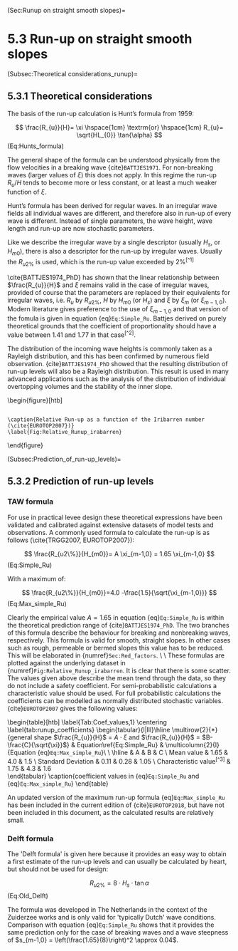 (Sec:Runup on straight smooth slopes)=
# 5.3 Run-up on straight smooth slopes

(Subsec:Theoretical considerations_runup)=
## 5.3.1 Theoretical considerations

The basis of the run-up calculation is Hunt’s formula from 1959:

$$
\frac{R_{u}}{H}= \xi \hspace{1cm} \textrm{or} \hspace{1cm} R_{u}= \sqrt{HL_{0}} \tan{\alpha}
$$ (Eq:Hunts_formula)

The general shape of the formula can be understood physically from the flow velocities in a breaking wave {cite}`BATTJES1971`. For non-breaking waves (larger values of $\xi$) this does not apply. In this regime the run-up $R_u/H$ tends to become more or less constant, or at least a much weaker function of $\xi$.

Hunt’s formula has been derived for regular waves. In an irregular wave fields all individual waves are different, and therefore also in run-up of every wave is different. Instead of single parameters, the wave height, wave length and run-up are now stochastic parameters. 

Like we describe the irregular wave by a single descriptor (usually $H_{s}$, or $H_{m0}$), there is also a descriptor for the run-up by irregular waves. Usually the $R_{u2\%}$ is used, which is the run-up value exceeded by $2\%$<sup>[^1]</sup>

\cite{BATTJES1974_PhD} has shown that the linear relationship between $\frac{R_{u}}{H}$ and $\xi$ remains valid in the case of irregular waves, provided of course that the parameters are replaced by their equivalents for irregular waves, i.e. $R_{u}$ by $R_{u2\%}$, $H$ by $H_{m0}$ (or $H_{s}$) and $\xi$ by $\xi_{m}$ (or $\xi_{m-1,0}$). Modern literature gives preference to the use of $\xi_{m-1,0}$ and that version of the fomula is given in equation {eq}`Eq:Simple_Ru`. Battjes derived on purely theoretical grounds that the coefficient of proportionality should have a value between $1.41$ and $1.77$ in that case<sup>[^2]</sup>.

The distribution of the incoming wave heights is commonly taken as a Rayleigh distribution, and this has been confirmed by numerous field observation. {cite}`BATTJES1974_PhD` showed that the resulting distribution of run-up levels will also be a Rayleigh distribution. This result is used in many advanced applications such as the analysis of the distribution of individual overtopping volumes and the stability of the inner slope. 

\begin{figure}[htb] 

```{figure} images/Relative_Runup_irabarren
```
 	\caption{Relative Run-up as a function of the Iribarren number (\cite{EUROTOP2007})}
	\label{Fig:Relative_Runup_irabarren}

\end{figure}

(Subsec:Prediction_of_run-up_levels)=
## 5.3.2 Prediction of run-up levels

### TAW formula
For use in practical levee design these theoretical expressions have been validated and calibrated against extensive datasets of model tests and observations. A commonly used formula to calculate the run-up is as follows (\cite{TRGG2007, EUROTOP2007}):

$$
\frac{R_{u2\%}}{H_{m0}}= A \xi_{m-1,0} = 1.65 \xi_{m-1,0}
$$ (Eq:Simple_Ru)

With a maximum of: 

$$
\frac{R_{u2\%}}{H_{m0}}=4.0 -\frac{1.5}{\sqrt{\xi_{m-1,0}}}
$$ (Eq:Max_simple_Ru)

Clearly the empirical value $A = 1.65$ in equation {eq}`Eq:Simple_Ru` is within the theoretical prediction range of {cite}`BATTJES1974_PhD`. The two branches of this formula describe the behaviour for breaking and nonbreaking waves, respectively. This formula is valid for smooth, straight slopes. In other cases such as rough, permeable or bermed slopes this value has to be reduced. This will be elaborated in {numref}`Sec:Red_factors`. 
\\ \\ 
These formulas are plotted against the underlying dataset in {numref}`Fig:Relative_Runup_irabarren`. It is clear that there is some scatter. The values given above describe the mean trend through the data, so they do not include a safety coefficient. For semi-probabilistic calculations a characteristic value should be used. For full probabilistic calculations the coefficients can be modelled as normally distributed stochastic variables. {cite}`EUROTOP2007` gives the following values: 

\begin{table}[htb] 
\label{Tab:Coef_values,1}
\centering
\label{tab:runup_coefficients}
\begin{tabular}{l|lll}\hline
\multirow{2}{*}{general shape $\frac{R_{u}}{H}$ = $A\cdot{\xi}$ and $\frac{R_{u}}{H}$ = $B-\frac{C}{\sqrt{\xi}}$} & Equation\ref{Eq:Simple_Ru} & \multicolumn{2}{l}{Equation {eq}`Eq:Max_simple_Ru`}\\ \\ \hline
                                                                                                                  & A    & B           & C           \\
Mean value                                                                                                        & 1.65 & 4.0         & 1.5         \\
Standard Deviation                                                                                                & 0.11 & 0.28        & 1.05        \\
Characteristic value<sup>[^3]</sup>                                                                                              & 1.75 & 4.3         & 1.6     
\end{tabular}
\caption{coefficient values in {eq}`Eq:Simple_Ru` and {eq}`Eq:Max_simple_Ru`}
\end{table}

An updated version of the maximum run-up formula {eq}`Eq:Max_simple_Ru` has been included in the current edition of {cite}`EUROTOP2018`, but have not been included in this document, as the calculated results are relatively small.

### Delft formula
The 'Delft formula' is given here because it provides an easy way to obtain a first estimate of the run-up levels and can usually be calculated by heart, but should not be used for design:

$$
R_{u2\%} = 8\cdot H_{s}\cdot \tan{\alpha}
$$ (Eq:Old_Delft)

The formula was developed in The Netherlands in the context of the Zuiderzee works and is only valid for 'typically Dutch' wave conditions. Comparison with equation {eq}`Eq:Simple_Ru` shows that it provides the same prediction only for the case of breaking waves and a wave steepness of $s_{m-1,0} = \left(\frac{1.65}{8}\right)^2 \approx 0.04$. 
